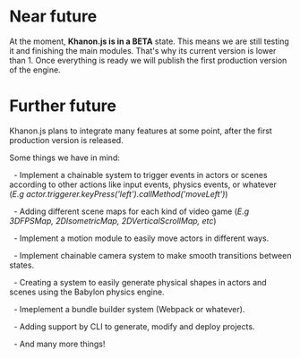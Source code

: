 # Near future

At the moment, **Khanon.js is in a BETA** state. This means we are still testing it and finishing the main modules. That's why its current version is lower than 1.
Once everything is ready we will publish the first production version of the engine.

# Further future

Khanon.js plans to integrate many features at some point, after the first production version is released.

Some things we have in mind:

&nbsp;
    - Implement a chainable system to trigger events in actors or scenes according to other actions like input events, physics events, or whatever (*E.g actor.triggerer.keyPress('left').callMethod('moveLeft')*)

&nbsp;
    - Adding different scene maps for each kind of video game (*E.g 3DFPSMap, 2DIsometricMap, 2DVerticalScrollMap, etc*)

&nbsp;
    - Implement a motion module to easily move actors in different ways.

&nbsp;
    - Implement chainable camera system to make smooth transitions between states.

&nbsp;
    - Creating a system to easily generate physical shapes in actors and scenes using the Babylon physics engine.

&nbsp;
    - Imeplement a bundle builder system (Webpack or whatever).

&nbsp;
    - Adding support by CLI to generate, modify and deploy projects.

&nbsp;
    - And many more things!